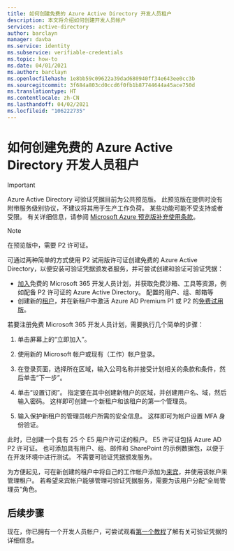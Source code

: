 ```yaml
---
title: 如何创建免费的 Azure Active Directory 开发人员租户
description: 本文将介绍如何创建开发人员帐户
services: active-directory
author: barclayn
manager: davba
ms.service: identity
ms.subservice: verifiable-credentials
ms.topic: how-to
ms.date: 04/01/2021
ms.author: barclayn
ms.openlocfilehash: 1e8bb59c09622a39dad680940ff34e643ee0cc3b
ms.sourcegitcommit: 3f684a803cd0ccd6f0fb1b87744644a45ace750d
ms.translationtype: HT
ms.contentlocale: zh-CN
ms.lasthandoff: 04/02/2021
ms.locfileid: "106222735"
---
```

# <a name="how-to-create-a-free-azure-active-directory-developer-tenant"></a>如何创建免费的 Azure Active Directory 开发人员租户

> [!IMPORTANT]
> Azure Active Directory 可验证凭据目前为公共预览版。
> 此预览版在提供时没有附带服务级别协议，不建议将其用于生产工作负荷。 某些功能可能不受支持或者受限。 有关详细信息，请参阅 [Microsoft Azure 预览版补充使用条款](https://azure.microsoft.com/support/legal/preview-supplemental-terms/)。

> [!NOTE]
> 在预览版中，需要 P2 许可证。 

可通过两种简单的方式使用 P2 试用版许可证创建免费的 Azure Active Directory，以便安装可验证凭据颁发者服务，并可尝试创建和验证可验证凭据：

- [加入](https://aka.ms/o365devprogram)免费的 Microsoft 365 开发人员计划，并获取免费沙箱、工具等资源，例如配备 P2 许可证的 Azure Active Directory。 配置的用户、组、邮箱等
- 创建新的[租户](https://docs.microsoft.com/azure/active-directory/develop/quickstart-create-new-tenant)，并在新租户中激活 Azure AD Premium P1 或 P2 的[免费试用版](https://azure.microsoft.com/trial/get-started-active-directory/)。

若要注册免费 Microsoft 365 开发人员计划，需要执行几个简单的步骤：

1. 单击屏幕上的“立即加入”。

2. 使用新的 Microsoft 帐户或现有（工作）帐户登录。

3. 在登录页面，选择所在区域，输入公司名称并接受计划相关的条款和条件，然后单击“下一步”。

4. 单击“设置订阅”。 指定要在其中创建新租户的区域，并创建用户名、域，然后输入密码。 这样即可创建一个新租户和该租户的第一个管理员。

5. 输入保护新租户的管理员帐户所需的安全信息。 这样即可为帐户设置 MFA 身份验证。


此时，已创建一个具有 25 个 E5 用户许可证的租户。 E5 许可证包括 Azure AD P2 许可证。 也可添加具有用户、组、邮件和 SharePoint 的示例数据包，以便于在开发环境中进行测试。 不需要可验证凭据颁发服务。

为方便起见，可在新创建的租户中将自己的工作帐户添加为[来宾](https://docs.microsoft.com/azure/active-directory/b2b/b2b-quickstart-add-guest-users-portal.md)，并使用该帐户来管理租户。 若希望来宾帐户能够管理可验证凭据服务，需要为该用户分配“全局管理员”角色。

## <a name="next-steps"></a>后续步骤

现在，你已拥有一个开发人员帐户，可尝试观看[第一个教程](get-started-verifiable-credentials.md)了解有关可验证凭据的详细信息。